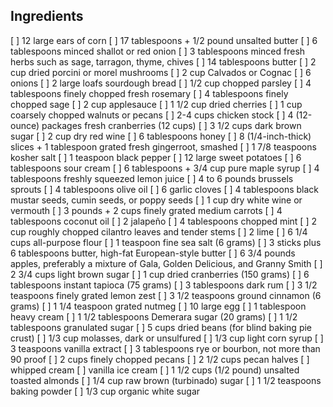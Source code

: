 ## Ingredients

[ ] 12 large ears of corn
[ ] 17 tablespoons + 1/2 pound unsalted butter
[ ] 6 tablespoons minced shallot or red onion
[ ] 3 tablespoons minced fresh herbs such as sage, tarragon, thyme, chives
[ ] 14 tablespoons butter
[ ] 2 cup dried porcini or morel mushrooms
[ ] 2 cup Calvados or Cognac
[ ] 6 onions
[ ] 2 large loafs sourdough bread
[ ] 1/2 cup chopped parsley
[ ] 4 tablespoons finely chopped fresh rosemary
[ ] 4 tablespoons finely chopped sage
[ ] 2 cup applesauce
[ ] 1 1/2 cup dried cherries
[ ] 1 cup coarsely chopped walnuts or pecans
[ ] 2-4 cups chicken stock
[ ] 4 (12-ounce) packages fresh cranberries (12 cups)
[ ] 3 1/2 cups dark brown sugar
[ ] 2 cup dry red wine
[ ] 6 tablespoons honey
[ ] 8 (1/4-inch-thick) slices + 1 tablespoon grated fresh gingerroot, smashed
[ ] 1 7/8 teaspoons kosher salt
[ ] 1 teaspoon black pepper
[ ] 12 large sweet potatoes
[ ] 6 tablespoons sour cream
[ ] 6 tablespoons + 3/4 cup pure maple syrup
[ ] 4 tablespoons freshly squeezed lemon juice
[ ] 4 to 6 pounds brussels sprouts
[ ] 4 tablespoons olive oil
[ ] 6 garlic cloves
[ ] 4 tablespoons black mustar seeds, cumin seeds, or poppy seeds
[ ] 1 cup dry white wine or vermouth
[ ] 3 pounds + 2 cups finely grated medium carrots
[ ] 4 tablespoons coconut oil
[ ] 2 jalapeño
[ ] 4 tablespoons chopped mint
[ ] 2 cup roughly chopped cilantro leaves and tender stems
[ ] 2 lime
[ ] 6 1/4 cups all-purpose flour
[ ] 1 teaspoon fine sea salt (6 grams)
[ ] 3 sticks plus 6 tablespoons butter, high-fat European-style butter
[ ] 6 3/4 pounds apples, preferably a mixture of Gala, Golden Delicious, and Granny Smith
[ ] 2 3/4 cups light brown sugar
[ ] 1 cup dried cranberries (150 grams)
[ ] 6 tablespoons instant tapioca (75 grams)
[ ] 3 tablespoons dark rum
[ ] 3 1/2 teaspoons finely grated lemon zest
[ ] 3 1/2 teaspoons ground cinnamon (6 grams)
[ ] 1 1/4 teaspoon grated nutmeg
[ ] 10 large egg
[ ] 1 tablespoon heavy cream
[ ] 1 1/2 tablespoons Demerara sugar (20 grams)
[ ] 1 1/2 tablespoons granulated sugar
[ ] 5 cups dried beans (for blind baking pie crust)
[ ] 1/3 cup molasses, dark or unsulfured
[ ] 1/3 cup light corn syrup
[ ] 3 teaspoons vanilla extract
[ ] 3 tablespoons rye or bourbon, not more than 90 proof
[ ] 2 cups finely chopped pecans
[ ] 2 1/2 cups pecan halves
[ ] whipped cream
[ ] vanilla ice cream
[ ] 1 1/2 cups (1/2 pound) unsalted toasted almonds
[ ] 1/4 cup raw brown (turbinado) sugar
[ ] 1 1/2 teaspoons baking powder
[ ] 1/3 cup organic white sugar

